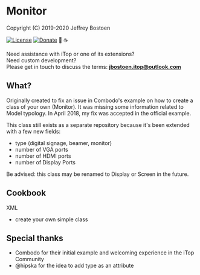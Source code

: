 # Monitor
Copyright (C) 2019-2020 Jeffrey Bostoen

[![License](https://img.shields.io/github/license/jbostoen/iTop-custom-extensions)](https://github.com/jbostoen/iTop-custom-extensions/blob/master/license.md)
[![Donate](https://img.shields.io/badge/Donate-PayPal-green.svg)](https://www.paypal.me/jbostoen)
🍻 ☕

Need assistance with iTop or one of its extensions?  
Need custom development?  
Please get in touch to discuss the terms: **jbostoen.itop@outlook.com**

## What?

Originally created to fix an issue in Combodo's example on how to create a class of your own (Monitor). 
It was missing some information related to Model typology. In April 2018, my fix was accepted in the official example.

This class still exists as a separate repository because it's been extended with a few new fields: 
* type (digital signage, beamer, monitor) 
* number of VGA ports
* number of HDMI ports
* number of Display Ports

Be advised: this class may be renamed to Display or Screen in the future.

## Cookbook

XML
* create your own simple class

## Special thanks
* Combodo for their initial example and welcoming experience in the iTop Community
* @hipska for the idea to add type as an attribute
